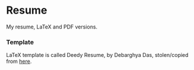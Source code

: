 # Resume
My resume, LaTeX and PDF versions. 

### Template
LaTeX template is called Deedy Resume, by Debarghya Das, stolen/copied from [here](https://www.overleaf.com/latex/templates/deedy-resume/sqdbztjjghvz#.WotAZpM-eAw).
